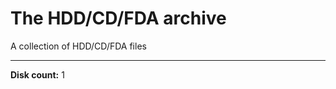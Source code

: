 # The HDD/CD/FDA archive
A collection of HDD/CD/FDA files
____________________________
**Disk count:** 1
